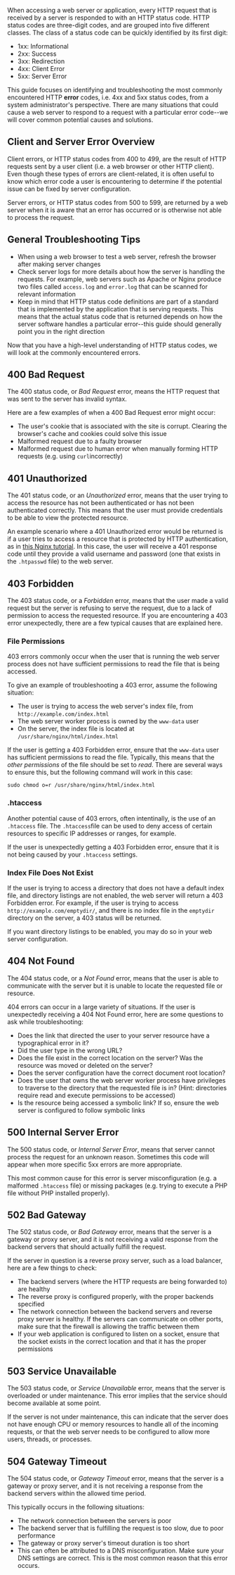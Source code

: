 

When accessing a web server or application, every HTTP request that is received by a server is responded to with an HTTP status code. HTTP status codes are three-digit codes, and are grouped into five different classes. The class of a status code can be quickly identified by its first digit:

-   1xx: Informational
-   2xx: Success
-   3xx: Redirection
-   4xx: Client Error
-   5xx: Server Error

This guide focuses on identifying and troubleshooting the most commonly encountered HTTP  **error**  codes, i.e. 4xx and 5xx status codes, from a system administrator's perspective. There are many situations that could cause a web server to respond to a request with a particular error code--we will cover common potential causes and solutions.

## Client and Server Error Overview

Client errors, or HTTP status codes from 400 to 499, are the result of HTTP requests sent by a user client (i.e. a web browser or other HTTP client). Even though these types of errors are client-related, it is often useful to know which error code a user is encountering to determine if the potential issue can be fixed by server configuration.

Server errors, or HTTP status codes from 500 to 599, are returned by a web server when it is aware that an error has occurred or is otherwise not able to process the request.

## General Troubleshooting Tips

-   When using a web browser to test a web server, refresh the browser after making server changes
-   Check server logs for more details about how the server is handling the requests. For example, web servers such as Apache or Nginx produce two files called  `access.log`  and  `error.log`  that can be scanned for relevant information
-   Keep in mind that HTTP status code definitions are part of a standard that is implemented by the application that is serving requests. This means that the actual status code that is returned depends on how the server software handles a particular error--this guide should generally point you in the right direction

Now that you have a high-level understanding of HTTP status codes, we will look at the commonly encountered errors.

## 400 Bad Request

The 400 status code, or  _Bad Request_  error, means the HTTP request that was sent to the server has invalid syntax.

Here are a few examples of when a 400 Bad Request error might occur:

-   The user's cookie that is associated with the site is corrupt. Clearing the browser's cache and cookies could solve this issue
-   Malformed request due to a faulty browser
-   Malformed request due to human error when manually forming HTTP requests (e.g. using  `curl`incorrectly)

## 401 Unauthorized

The 401 status code, or an  _Unauthorized_  error, means that the user trying to access the resource has not been authenticated or has not been authenticated correctly. This means that the user must provide credentials to be able to view the protected resource.

An example scenario where a 401 Unauthorized error would be returned is if a user tries to access a resource that is protected by HTTP authentication, as in  [this Nginx tutorial](https://www.digitalocean.com/community/tutorials/how-to-set-up-http-authentication-with-nginx-on-ubuntu-12-10). In this case, the user will receive a 401 response code until they provide a valid username and password (one that exists in the  `.htpasswd`  file) to the web server.

## 403 Forbidden

The 403 status code, or a  _Forbidden_  error, means that the user made a valid request but the server is refusing to serve the request, due to a lack of permission to access the requested resource. If you are encountering a 403 error unexpectedly, there are a few typical causes that are explained here.

### File Permissions

403 errors commonly occur when the user that is running the web server process does not have sufficient permissions to read the file that is being accessed.

To give an example of troubleshooting a 403 error, assume the following situation:

-   The user is trying to access the web server's index file, from  `http://example.com/index.html`
-   The web server worker process is owned by the  `www-data`  user
-   On the server, the index file is located at  `/usr/share/nginx/html/index.html`

If the user is getting a 403 Forbidden error, ensure that the  `www-data`  user has sufficient permissions to read the file. Typically, this means that the  _other permissions_  of the file should be set to  _read_. There are several ways to ensure this, but the following command will work in this case:

```
sudo chmod o=r /usr/share/nginx/html/index.html

```

### .htaccess

Another potential cause of 403 errors, often intentinally, is the use of an  `.htaccess`  file. The  `.htaccess`file can be used to deny access of certain resources to specific IP addresses or ranges, for example.

If the user is unexpectedly getting a 403 Forbidden error, ensure that it is not being caused by your  `.htaccess`  settings.

### Index File Does Not Exist

If the user is trying to access a directory that does not have a default index file, and directory listings are not enabled, the web server will return a 403 Forbidden error. For example, if the user is trying to access  `http://example.com/emptydir/`, and there is no index file in the  `emptydir`  directory on the server, a 403 status will be returned.

If you want directory listings to be enabled, you may do so in your web server configuration.

## 404 Not Found

The 404 status code, or a  _Not Found_  error, means that the user is able to communicate with the server but it is unable to locate the requested file or resource.

404 errors can occur in a large variety of situations. If the user is unexpectedly receiving a 404 Not Found error, here are some questions to ask while troubleshooting:

-   Does the link that directed the user to your server resource have a typographical error in it?
-   Did the user type in the wrong URL?
-   Does the file exist in the correct location on the server? Was the resource was moved or deleted on the server?
-   Does the server configuration have the correct document root location?
-   Does the user that owns the web server worker process have privileges to traverse to the directory that the requested file is in? (Hint: directories require read and execute permissions to be accessed)
-   Is the resource being accessed a symbolic link? If so, ensure the web server is configured to follow symbolic links

## 500 Internal Server Error

The 500 status code, or  _Internal Server Error_, means that server cannot process the request for an unknown reason. Sometimes this code will appear when more specific 5xx errors are more appropriate.

This most common cause for this error is server misconfiguration (e.g. a malformed  `.htaccess`  file) or missing packages (e.g. trying to execute a PHP file without PHP installed properly).

## 502 Bad Gateway

The 502 status code, or  _Bad Gateway_  error, means that the server is a gateway or proxy server, and it is not receiving a valid response from the backend servers that should actually fulfill the request.

If the server in question is a reverse proxy server, such as a load balancer, here are a few things to check:

-   The backend servers (where the HTTP requests are being forwarded to) are healthy
-   The reverse proxy is configured properly, with the proper backends specified
-   The network connection between the backend servers and reverse proxy server is healthy. If the servers can communicate on other ports, make sure that the firewall is allowing the traffic between them
-   If your web application is configured to listen on a socket, ensure that the socket exists in the correct location and that it has the proper permissions

## 503 Service Unavailable

The 503 status code, or  _Service Unavailable_  error, means that the server is overloaded or under maintenance. This error implies that the service should become available at some point.

If the server is not under maintenance, this can indicate that the server does not have enough CPU or memory resources to handle all of the incoming requests, or that the web server needs to be configured to allow more users, threads, or processes.

## 504 Gateway Timeout

The 504 status code, or  _Gateway Timeout_  error, means that the server is a gateway or proxy server, and it is not receiving a response from the backend servers within the allowed time period.

This typically occurs in the following situations:

-   The network connection between the servers is poor
-   The backend server that is fulfilling the request is too slow, due to poor performance
-   The gateway or proxy server's timeout duration is too short
-  This can often be attributed to a DNS misconfiguration.  Make sure your DNS settings are correct.  This is the most common reason that this error occurs.  
<!--stackedit_data:
eyJoaXN0b3J5IjpbLTEwNDYyNDQ3OF19
-->